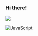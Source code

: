 ### Hi there!

![](https://komarev.com/ghpvc/?username=fvrrrf&color=4D3A31&style=for-the-badge&label=viewing+a+profile)

![JavaScript](https://img.shields.io/badge/javascript-%23323330.svg?style=for-the-badge&logo=javascript&logoColor=ffffff)
